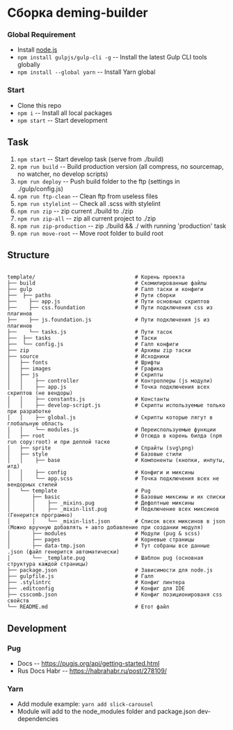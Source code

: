 # Сборка deming-builder


### Global Requirement

* Install [node.js](https://nodejs.org)
* `npm install gulpjs/gulp-cli -g` -- Install the latest Gulp CLI tools globally
* `npm install --global yarn` -- Install Yarn global

### Start

* Clone this repo
* `npm i` -- Install all local packages
* `npm start` -- Start development


## Task

1. `npm start` -- Start develop task (serve from ./build)
2. `npm run build` -- Build production version (all compress, no sourcemap, no watcher, no develop scripts)
3. `npm run deploy` -- Push build folder to the ftp (settings in ./gulp/config.js)
4. `npm run ftp-clean` -- Clean ftp from useless files 
5. `npm run stylelint` -- Check all .scss with stylelint
6. `npm run zip` -- zip current ./build to ./zip
7. `npm run zip-all` -- zip all current project to ./zip
8. `npm run zip-production` -- zip ./build && ./ with running 'production' task
9. `npm run move-root` -- Move root folder to build root

## Structure
```

template/                                # Корень проекта
├── build                                # Скомилированные файлы
├── gulp                                 # Галп таски и конфиги
├──  ├── paths                           # Пути сборки
├──    ├── app.js                        # Пути основных скриптов
├──    ├── css.foundation                # Пути подключения css из плагинов
├──    ├── js.foundation.js              # Пути подключения js из плагинов
├──    └── tasks.js                      # Пути тасок
├──  ├── tasks                           # Таски
├──  └── config.js                       # Галп конфиги
├── zip                                  # Архивы zip таски
├── source                               # Исходники
│   ├── fonts                            # Шрифты
│   ├── images                           # Графика
│   ├── js                               # Скрипты
│   │    ├── controller                  # Контроллеры (js модули)
│   │    ├── app.js                      # Точка подключения всех скриптов (не вендоры)
│   │    ├── constants.js                # Константы
│   │    ├── develop-script.js           # Скрипты используемые только при разработке
│   │    ├── global.js                   # Скрипты которые лягут в глобальную область
│   │    └── modules.js                  # Переиспользуемые функции
│   ├── root                             # Отсюда в корень билда (npm run copy:root) и при деплой таске
│   ├── sprite                           # Спрайты (svg\png)
│   ├── style                            # Базовые стили
│   │    ├── base                        # Компоненты (кнопки, инпуты, итд)
│   │    ├── config                      # Конфиги и миксины
│   │    └── app.scss                    # Точка подключения всех не вендорных стилей
│   └── template                         # Pug
│       ├── basic                        # Базовые миксины и их списки
│       │    ├── _mixins.pug             # Дефолтные миксины
│       │    ├── _mixin-list.pug         # Подключение всех миксинов (Генерится програмно)
│       │    └── _mixin-list.json        # Список всех миксинов в json (Можно вручную добавлять + авто добавление при создании модуля)
│       ├── modules                      # Модули (pug & scss)
│       ├── pages                        # Корневые страницы
│       ├── data-tmp.json                # Тут собраны все данные .json (файл генерится автоматически)
│       └── _template.pug                # Шаблон pug (основная структура каждой страницы)
├── package.json                         # Зависимости для node.js
├── gulpfile.js                          # Галп
├── .stylintrc                           # Конфиг линтера
├── .editconfig                          # Конфиг для IDE
├── csscomb.json                         # Конфиг позиционированя css свойств
└── README.md                            # Етот файл
```


## Development

### Pug
*  Docs -- https://pugjs.org/api/getting-started.html
*  Rus Docs Habr -- https://habrahabr.ru/post/278109/

### Yarn
-  Add module example: `yarn add slick-carousel` 
-  Module will add to the node_modules folder and package.json dev-dependencies
